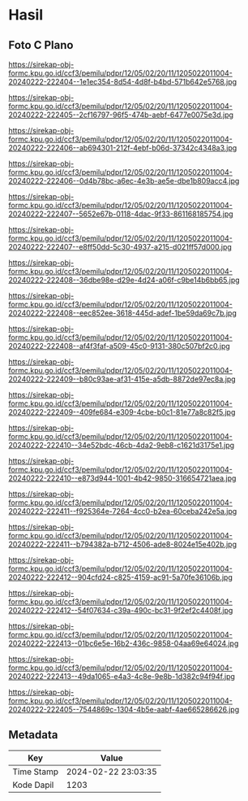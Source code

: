 # Hasil

## Foto C Plano

https://sirekap-obj-formc.kpu.go.id/ccf3/pemilu/pdpr/12/05/02/20/11/1205022011004-20240222-222404--1e1ec354-8d54-4d8f-b4bd-571b642e5768.jpg

https://sirekap-obj-formc.kpu.go.id/ccf3/pemilu/pdpr/12/05/02/20/11/1205022011004-20240222-222405--2cf16797-96f5-474b-aebf-6477e0075e3d.jpg

https://sirekap-obj-formc.kpu.go.id/ccf3/pemilu/pdpr/12/05/02/20/11/1205022011004-20240222-222406--ab694301-212f-4ebf-b06d-37342c4348a3.jpg

https://sirekap-obj-formc.kpu.go.id/ccf3/pemilu/pdpr/12/05/02/20/11/1205022011004-20240222-222406--0d4b78bc-a6ec-4e3b-ae5e-dbe1b809acc4.jpg

https://sirekap-obj-formc.kpu.go.id/ccf3/pemilu/pdpr/12/05/02/20/11/1205022011004-20240222-222407--5652e67b-0118-4dac-9f33-861168185754.jpg

https://sirekap-obj-formc.kpu.go.id/ccf3/pemilu/pdpr/12/05/02/20/11/1205022011004-20240222-222407--e8ff50dd-5c30-4937-a215-d021ff57d000.jpg

https://sirekap-obj-formc.kpu.go.id/ccf3/pemilu/pdpr/12/05/02/20/11/1205022011004-20240222-222408--36dbe98e-d29e-4d24-a06f-c9be14b6bb65.jpg

https://sirekap-obj-formc.kpu.go.id/ccf3/pemilu/pdpr/12/05/02/20/11/1205022011004-20240222-222408--eec852ee-3618-445d-adef-1be59da69c7b.jpg

https://sirekap-obj-formc.kpu.go.id/ccf3/pemilu/pdpr/12/05/02/20/11/1205022011004-20240222-222408--af4f3faf-a509-45c0-9131-380c507bf2c0.jpg

https://sirekap-obj-formc.kpu.go.id/ccf3/pemilu/pdpr/12/05/02/20/11/1205022011004-20240222-222409--b80c93ae-af31-415e-a5db-8872de97ec8a.jpg

https://sirekap-obj-formc.kpu.go.id/ccf3/pemilu/pdpr/12/05/02/20/11/1205022011004-20240222-222409--409fe684-e309-4cbe-b0c1-81e77a8c82f5.jpg

https://sirekap-obj-formc.kpu.go.id/ccf3/pemilu/pdpr/12/05/02/20/11/1205022011004-20240222-222410--34e52bdc-46cb-4da2-9eb8-c1621d3175e1.jpg

https://sirekap-obj-formc.kpu.go.id/ccf3/pemilu/pdpr/12/05/02/20/11/1205022011004-20240222-222410--e873d944-1001-4b42-9850-316654721aea.jpg

https://sirekap-obj-formc.kpu.go.id/ccf3/pemilu/pdpr/12/05/02/20/11/1205022011004-20240222-222411--f925364e-7264-4cc0-b2ea-60ceba242e5a.jpg

https://sirekap-obj-formc.kpu.go.id/ccf3/pemilu/pdpr/12/05/02/20/11/1205022011004-20240222-222411--b794382a-b712-4506-ade8-8024e15e402b.jpg

https://sirekap-obj-formc.kpu.go.id/ccf3/pemilu/pdpr/12/05/02/20/11/1205022011004-20240222-222412--904cfd24-c825-4159-ac91-5a70fe36106b.jpg

https://sirekap-obj-formc.kpu.go.id/ccf3/pemilu/pdpr/12/05/02/20/11/1205022011004-20240222-222412--54f07634-c39a-490c-bc31-9f2ef2c4408f.jpg

https://sirekap-obj-formc.kpu.go.id/ccf3/pemilu/pdpr/12/05/02/20/11/1205022011004-20240222-222413--01bc6e5e-16b2-436c-9858-04aa69e64024.jpg

https://sirekap-obj-formc.kpu.go.id/ccf3/pemilu/pdpr/12/05/02/20/11/1205022011004-20240222-222413--49da1065-e4a3-4c8e-9e8b-1d382c94f94f.jpg

https://sirekap-obj-formc.kpu.go.id/ccf3/pemilu/pdpr/12/05/02/20/11/1205022011004-20240222-222405--7544869c-1304-4b5e-aabf-4ae665286626.jpg


## Metadata

| Key        | Value               |
| ---------- | ------------------- |
| Time Stamp | 2024-02-22 23:03:35 |
| Kode Dapil | 1203                |



